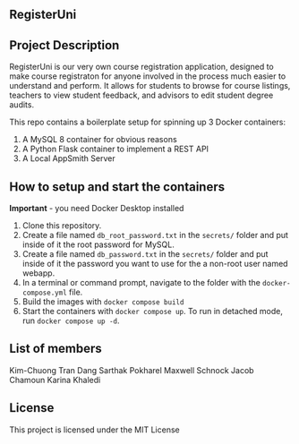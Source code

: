 ## RegisterUni

## Project Description
RegisterUni is our very own course registration application, designed to make course registraton for anyone involved in the process much easier to understand and perform. 
It allows for students to browse for course listings, teachers to view student feedback, and advisors to edit student degree audits.

This repo contains a boilerplate setup for spinning up 3 Docker containers: 
1. A MySQL 8 container for obvious reasons
1. A Python Flask container to implement a REST API
1. A Local AppSmith Server

## How to setup and start the containers
**Important** - you need Docker Desktop installed

1. Clone this repository.  
1. Create a file named `db_root_password.txt` in the `secrets/` folder and put inside of it the root password for MySQL. 
1. Create a file named `db_password.txt` in the `secrets/` folder and put inside of it the password you want to use for the a non-root user named webapp. 
1. In a terminal or command prompt, navigate to the folder with the `docker-compose.yml` file.  
1. Build the images with `docker compose build`
1. Start the containers with `docker compose up`.  To run in detached mode, run `docker compose up -d`.

## List of members
Kim-Chuong Tran Dang
Sarthak Pokharel
Maxwell Schnock
Jacob Chamoun
Karina Khaledi

## License
This project is licensed under the MIT License






